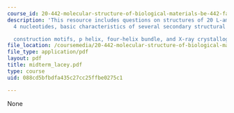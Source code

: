 ```yaml
---
course_id: 20-442-molecular-structure-of-biological-materials-be-442-fall-2005
description: 'This resource includes questions on structures of 20 L-amino acids and
  4 nucleotides, basic characteristics of several secondary structural

  construction motifs, p helix, four-helix bundle, and X-ray crystallography'
file_location: /coursemedia/20-442-molecular-structure-of-biological-materials-be-442-fall-2005/088cd5bfbdfa435c27cc25ffbe0275c1_midterm_lacey.pdf
file_type: application/pdf
layout: pdf
title: midterm_lacey.pdf
type: course
uid: 088cd5bfbdfa435c27cc25ffbe0275c1

---
```

None